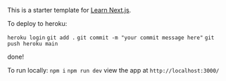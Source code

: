 This is a starter template for [Learn Next.js](https://nextjs.org/learn).

To deploy to heroku:

`heroku login`
`git add .`
`git commit -m "your commit message here"`
`git push heroku main`

done!

To run locally:
`npm i`
`npm run dev`
view the app at `http://localhost:3000/`
